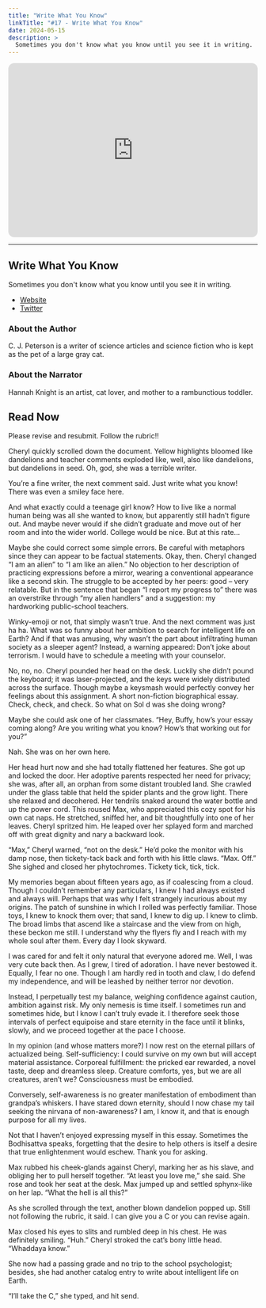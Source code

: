 ```yaml
---
title: "Write What You Know"
linkTitle: "#17 - Write What You Know"
date: 2024-05-15
description: > 
  Sometimes you don't know what you know until you see it in writing.
---
```


<iframe style="border-radius:12px" src="https://open.spotify.com/embed/episode/4ldWyDCnIq6hX7V6nRAyeW?utm_source=generator" width="100%" height="352" frameBorder="0" allowfullscreen="" allow="autoplay; clipboard-write; encrypted-media; fullscreen; picture-in-picture" loading="lazy"></iframe>

---

## Write What You Know

Sometimes you don't know what you know until you see it in writing.

- [Website](https://cjpetersonwrites.com)
- [Twitter](https://twitter.com/authoress_cj)

### About the Author

C. J. Peterson is a writer of science articles and science fiction who is kept as the pet of a large gray cat.

### About the Narrator

Hannah Knight is an artist, cat lover, and mother to a rambunctious toddler.

## Read Now

Please revise and resubmit. Follow the rubric!! 

Cheryl quickly scrolled down the document. Yellow highlights bloomed like dandelions and teacher comments exploded like, well, also like dandelions, but dandelions in seed. Oh, god, she was a terrible writer. 

You’re a fine writer, the next comment said. Just write what you know! There was even a smiley face here. 

And what exactly could a teenage girl know? How to live like a normal human being was all she wanted to know, but apparently still hadn’t figure out. And maybe never would if she didn’t graduate and move out of her room and into the wider world. College would be nice. But at this rate… 

Maybe she could correct some simple errors. Be careful with metaphors since they can appear to be factual statements. Okay, then. Cheryl changed “I am an alien” to “I am like an alien.” No objection to her description of practicing expressions before a mirror, wearing a conventional appearance like a second skin. The struggle to be accepted by her peers: good – very relatable. But in the sentence that began “I report my progress to” there was an overstrike through “my alien handlers” and a suggestion: my hardworking public-school teachers. 

Winky-emoji or not, that simply wasn’t true. And the next comment was just ha ha. What was so funny about her ambition to search for intelligent life on Earth? And if that was amusing, why wasn’t the part about infiltrating human society as a sleeper agent? Instead, a warning appeared: Don’t joke about terrorism. I would have to schedule a meeting with your counselor. 

No, no, no. Cheryl pounded her head on the desk. Luckily she didn’t pound the keyboard; it was laser-projected, and the keys were widely distributed across the surface. Though maybe a keysmash would perfectly convey her feelings about this assignment. A short non-fiction biographical essay. Check, check, and check. So what on Sol d was she doing wrong? 

Maybe she could ask one of her classmates. “Hey, Buffy, how’s your essay coming along? Are you writing what you know? How’s that working out for you?” 

Nah. She was on her own here. 

Her head hurt now and she had totally flattened her features. She got up and locked the door. Her adoptive parents respected her need for privacy; she was, after all, an orphan from some distant troubled land. She crawled under the glass table that held the spider plants and the grow light. There she relaxed and decohered. Her tendrils snaked around the water bottle and up the power cord. This roused Max, who appreciated this cozy spot for his own cat naps. He stretched, sniffed her, and bit thoughtfully into one of her leaves. Cheryl spritzed him. He leaped over her splayed form and marched off with great dignity and nary a backward look.

“Max,” Cheryl warned, “not on the desk.” He’d poke the monitor with his damp nose, then tickety-tack back and forth with his little claws. “Max. Off.” She sighed and closed her phytochromes. Tickety tick, tick, tick. 

My memories began about fifteen years ago, as if coalescing from a cloud. Though I couldn’t remember any particulars, I knew I had always existed and always will. Perhaps that was why I felt strangely incurious about my origins. The patch of sunshine in which I rolled was perfectly familiar. Those toys, I knew to knock them over; that sand, I knew to dig up. I knew to climb. The broad limbs that ascend like a staircase and the view from on high, these beckon me still. I understand why the flyers fly and I reach with my whole soul after them. Every day I look skyward. 

I was cared for and felt it only natural that everyone adored me. Well, I was very cute back then. As I grew, I tired of adoration. I have never bestowed it. Equally, I fear no one. Though I am hardly red in tooth and claw, I do defend my independence, and will be leashed by neither terror nor devotion. 

Instead, I perpetually test my balance, weighing confidence against caution, ambition against risk. My only nemesis is time itself. I sometimes run and sometimes hide, but I know I can’t truly evade it. I therefore seek those intervals of perfect equipoise and stare eternity in the face until it blinks, slowly, and we proceed together at the pace I choose. 

In my opinion (and whose matters more?) I now rest on the eternal pillars of actualized being. Self-sufficiency: I could survive on my own but will accept material assistance. Corporeal fulfillment: the pricked ear rewarded, a novel taste, deep and dreamless sleep. Creature comforts, yes, but we are all creatures, aren’t we? Consciousness must be embodied.

Conversely, self-awareness is no greater manifestation of embodiment than grandpa’s whiskers. I have stared down eternity, should I now chase my tail seeking the nirvana of non-awareness? I am, I know it, and that is enough purpose for all my lives. 

Not that I haven’t enjoyed expressing myself in this essay. Sometimes the Bodhisattva speaks, forgetting that the desire to help others is itself a desire that true enlightenment would eschew. Thank you for asking. 

Max rubbed his cheek-glands against Cheryl, marking her as his slave, and obliging her to pull herself together. “At least you love me,” she said. She rose and took her seat at the desk. Max jumped up and settled sphynx-like on her lap. “What the hell is all this?” 

As she scrolled through the text, another blown dandelion popped up. Still not following the rubric, it said. I can give you a C or you can revise again. 

Max closed his eyes to slits and rumbled deep in his chest. He was definitely smiling. “Huh.” Cheryl stroked the cat’s bony little head. “Whaddaya know.” 

She now had a passing grade and no trip to the school psychologist; besides, she had another catalog entry to write about intelligent life on Earth. 

“I’ll take the C,” she typed, and hit send. 
